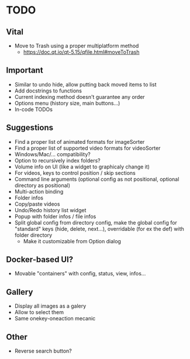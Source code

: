 # TODO
## Vital
- Move to Trash using a proper multiplatform method
  - https://doc.qt.io/qt-5.15/qfile.html#moveToTrash

## Important
- Similar to undo hide, allow putting back moved items to list
- Add docstrings to functions
- Current indexing method doesn't guarantee any order
- Options menu (history size, main buttons...)
- In-code TODOs

## Suggestions
- Find a proper list of animated formats for imageSorter
- Find a proper list of supported video formats for videoSorter
- Windows/Mac/... compatibility?
- Option to recursively index folders?
- Volume info on UI (like a widget to graphicaly change it)
- For videos, keys to control position / skip sections
- Command line arguments (optional config as not positional, optional directory as positional)
- Multi-action binding
- Folder infos
- Copy/paste videos
- Undo/Redo history list widget
- Popup with folder infos / file infos
- Split global config from directory config, make the global config for "standard" keys (hide, delete, next...), overridable (for ex the def) with folder directory
  - Make it customizable from Option dialog

## Docker-based UI?
- Movable "containers" with config, status, view, infos...

## Gallery
- Display all images as a galery
- Allow to select them
- Same onekey-oneaction mecanic

## Other
- Reverse search button?
